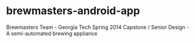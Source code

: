 brewmasters-android-app
=======================
Brewmasters Team - Georgia Tech Spring 2014 Capstone / Senior Design - A semi-automated brewing appliance

